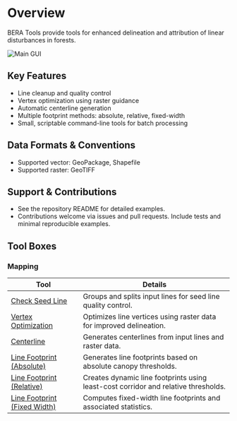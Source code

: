 # Overview

BERA Tools provide tools for enhanced delineation and attribution of
linear disturbances in forests.

![Main GUI](../screenshots/bt_gui.png)

## Key Features

- Line cleanup and quality control
- Vertex optimization using raster guidance
- Automatic centerline generation
- Multiple footprint methods: absolute, relative, fixed-width
- Small, scriptable command-line tools for batch processing

## Data Formats & Conventions

- Supported vector: GeoPackage, Shapefile
- Supported raster: GeoTIFF

## Support & Contributions

- See the repository README for detailed examples.
- Contributions welcome via issues and pull requests. Include tests and minimal reproducible examples.

## Tool Boxes

### Mapping

| Tool | Details |
|------|---------|
| [Check Seed Line](tools/check_seed_line.md) | Groups and splits input lines for seed line quality control. |
| [Vertex Optimization](tools/vertex_optimization.md) | Optimizes line vertices using raster data for improved delineation. |
| [Centerline](tools/centerline.md) | Generates centerlines from input lines and raster data. |
| [Line Footprint (Absolute)](tools/line_footprint_abs.md) | Generates line footprints based on absolute canopy thresholds. |
| [Line Footprint (Relative)](tools/line_footprint_rel.md) | Creates dynamic line footprints using least-cost corridor and relative thresholds. |
| [Line Footprint (Fixed Width)](tools/line_footprint_fixed.md) | Computes fixed-width line footprints and associated statistics. |
